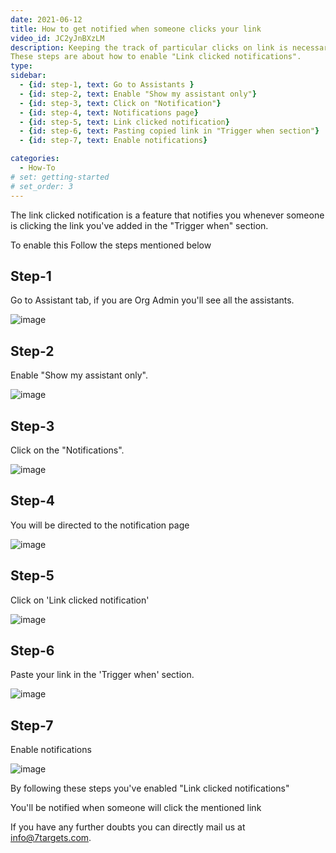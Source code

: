 ```yaml
---
date: 2021-06-12
title: How to get notified when someone clicks your link
video_id: JC2yJnBXzLM
description: Keeping the track of particular clicks on link is necessary. 
These steps are about how to enable "Link clicked notifications".
type:  
sidebar:
  - {id: step-1, text: Go to Assistants }
  - {id: step-2, text: Enable "Show my assistant only"}
  - {id: step-3, text: Click on "Notification"}
  - {id: step-4, text: Notifications page}
  - {id: step-5, text: Link clicked notification}
  - {id: step-6, text: Pasting copied link in "Trigger when section"}
  - {id: step-7, text: Enable notifications}

categories:
  - How-To
# set: getting-started
# set_order: 3
---
```


The link clicked notification is a feature that notifies you whenever someone is clicking the link you've added in the "Trigger when" section.

To enable this Follow the steps mentioned below


## Step-1 

Go to Assistant tab, if you are Org Admin you'll see all the assistants.

![image](../../images/Link-clicked-1.png)

## Step-2

Enable "Show my assistant only".

![image](../../images/Link-clicked-2.png)

## Step-3

Click on the "Notifications".

![image](../../images/Link-clicked-3.png)

## Step-4

You will be directed to the notification page

![image](../../images/Link-clicked-4.png)

## Step-5

Click on 'Link clicked notification'

![image](../../images/Link-clicked-5.png)

## Step-6

Paste your link in the 'Trigger when' section.

![image](../../images/Link-clicked-6.png)

## Step-7

Enable notifications

![image](../../images/Link-clicked-7.png)

By following these steps you've enabled "Link clicked notifications"

You'll be notified when someone will click the mentioned link 

If you have any further doubts you can directly mail us at info@7targets.com.


